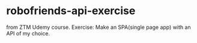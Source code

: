 # robofriends-api-exercise
from ZTM Udemy course. Exercise: Make an SPA(single page app) with an API of my choice.
